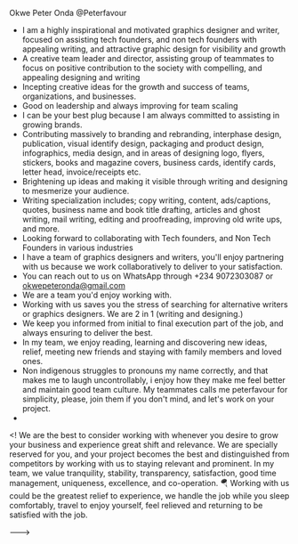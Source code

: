 Okwe Peter Onda @Peterfavour
- I am a highly inspirational and motivated graphics designer and writer, focused on assisting tech founders, and non tech founders with appealing writing, and attractive graphic design for visibility and growth
 -  A creative team leader and director, assisting group of teammates to focus on positive contribution to the society with compelling, and appealing designing and writing
  - Incepting creative ideas for the growth and success of teams, organizations, and businesses.
- Good on leadership and always improving for team scaling
- I can be your best plug because I am always committed to assisting in growing brands.
- Contributing massively to branding and rebranding, interphase design, publication, visual identify design, packaging and product design, infographics, media design, and in areas of designing logo, flyers, stickers, books and magazine covers, business cards, identify cards, letter head, invoice/receipts etc.
- Brightening up ideas and making it visible through writing and designing to mesmerize your audience.
- Writing specialization includes; copy writing, content, ads/captions, quotes, business name and book title drafting, articles and ghost writing, mail writing, editing and proofreading, improving old write ups, and more.
- Looking forward to collaborating with Tech founders, and Non Tech Founders in various industries
- I have a team of graphics designers and writers, you'll enjoy partnering with us because we work collaboratively to deliver to your satisfaction.
- You can reach out to us on WhatsApp through +234 9072303087 or okwepeteronda@gmail.com
- We are a team you'd enjoy working with.
- Working with us saves you the stress of searching for alternative writers or graphics designers. We are 2 in 1 (writing and designing.)
- We keep you informed from initial to final execution part of the job, and always ensuring to deliver the best.
- In my team, we enjoy reading, learning and discovering new ideas, relief, meeting new friends and staying with family members and loved ones.
-  Non indigenous struggles to pronouns my name correctly, and that makes me to laugh uncontrollably, i enjoy how they make me feel better and maintain good team culture. My teammates calls me peterfavour for simplicity, please, join them if you don't mind, and let's work on your project.
- 
<! We are the best to consider working with whenever you desire to grow your business and experience great shift and relevance.
  We are specially reserved for you, and your project becomes the best and distinguished from competitors by working with us to staying relevant and prominent.
  In my team, we value tranquility, stability, transparency, satisfaction, good time management, uniqueness, excellence, and co-operation.
  🪂 Working with us could be the greatest relief to experience, we handle the job while you sleep comfortably, travel to enjoy yourself, feel relieved and returning to be satisfied with the job.

--->
